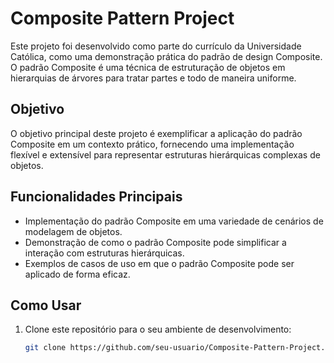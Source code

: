# Composite Pattern Project

Este projeto foi desenvolvido como parte do currículo da Universidade Católica, como uma demonstração prática do padrão de design Composite. O padrão Composite é uma técnica de estruturação de objetos em hierarquias de árvores para tratar partes e todo de maneira uniforme.

## Objetivo

O objetivo principal deste projeto é exemplificar a aplicação do padrão Composite em um contexto prático, fornecendo uma implementação flexível e extensível para representar estruturas hierárquicas complexas de objetos.

## Funcionalidades Principais

- Implementação do padrão Composite em uma variedade de cenários de modelagem de objetos.
- Demonstração de como o padrão Composite pode simplificar a interação com estruturas hierárquicas.
- Exemplos de casos de uso em que o padrão Composite pode ser aplicado de forma eficaz.

## Como Usar

1. Clone este repositório para o seu ambiente de desenvolvimento:

   ```bash
   git clone https://github.com/seu-usuario/Composite-Pattern-Project.git

